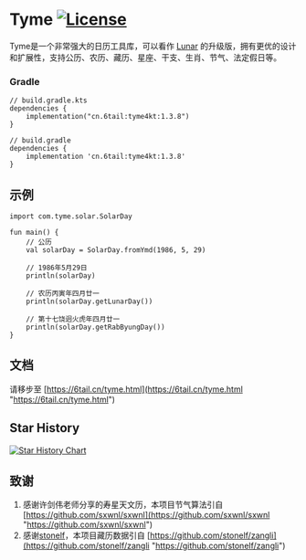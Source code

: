 # Tyme [![License](https://img.shields.io/badge/license-MIT-4EB1BA.svg?style=flat-square)](https://github.com/6tail/tyme4kt/blob/master/LICENSE)

Tyme是一个非常强大的日历工具库，可以看作 [Lunar](https://6tail.cn/calendar/api.html "https://6tail.cn/calendar/api.html") 的升级版，拥有更优的设计和扩展性，支持公历、农历、藏历、星座、干支、生肖、节气、法定假日等。

### Gradle

```
// build.gradle.kts
dependencies {
    implementation("cn.6tail:tyme4kt:1.3.8")
}

// build.gradle
dependencies {
    implementation 'cn.6tail:tyme4kt:1.3.8'
}
```

## 示例

    import com.tyme.solar.SolarDay
     
    fun main() {
        // 公历
        val solarDay = SolarDay.fromYmd(1986, 5, 29)
     
        // 1986年5月29日
        println(solarDay)
     
        // 农历丙寅年四月廿一
        println(solarDay.getLunarDay())
     
        // 第十七饶迥火虎年四月廿一
        println(solarDay.getRabByungDay())
    }
     

## 文档

请移步至 [https://6tail.cn/tyme.html](https://6tail.cn/tyme.html "https://6tail.cn/tyme.html")

## Star History

[![Star History Chart](https://api.star-history.com/svg?repos=6tail/tyme4kt&type=Date)](https://star-history.com/#6tail/tyme4kt&Date)

## 致谢
1. 感谢许剑伟老师分享的寿星天文历，本项目节气算法引自 [https://github.com/sxwnl/sxwnl](https://github.com/sxwnl/sxwnl "https://github.com/sxwnl/sxwnl")
2. 感谢[stonelf](https://github.com/stonelf "https://github.com/stonelf")，本项目藏历数据引自 [https://github.com/stonelf/zangli](https://github.com/stonelf/zangli "https://github.com/stonelf/zangli")

